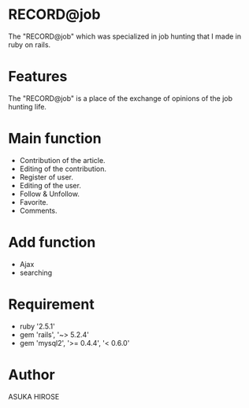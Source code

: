 # RECORD@job

The "RECORD@job" which was specialized in job hunting that I made in ruby on rails.

# Features

The "RECORD@job" is a place of the exchange of opinions of the job hunting life.

# Main function
* Contribution of the article.
* Editing of the contribution.
* Register of user.
* Editing of the user.
* Follow & Unfollow.
* Favorite.
* Comments.

# Add function
* Ajax
* searching

# Requirement

* ruby '2.5.1'
* gem 'rails', '~> 5.2.4'
* gem 'mysql2', '>= 0.4.4', '< 0.6.0'

# Author

ASUKA HIROSE